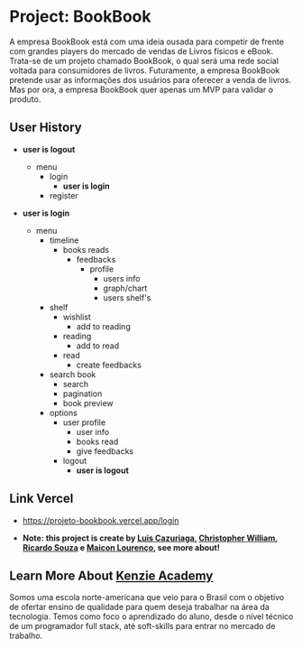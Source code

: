 # Project: BookBook

A empresa BookBook está com uma ideia ousada para competir de frente com grandes players do mercado de vendas de Livros físicos e eBook. Trata-se de um projeto chamado BookBook, o qual será uma rede social voltada para consumidores de livros. Futuramente, a empresa BookBook pretende usar as informações dos usuários para oferecer a venda de livros. Mas por ora, a empresa BookBook quer apenas um MVP para validar o produto.

## User History

- **user is logout**

  - menu
    - login
      - **user is login**
    - register

- **user is login**
  - menu
    - timeline
      - books reads
        - feedbacks
          - profile
            - users info
            - graph/chart
            - users shelf's
    - shelf
      - wishlist
        - add to reading
      - reading
        - add to read
      - read
        - create feedbacks
    - search book
      - search
      - pagination
      - book preview
    - options
      - user profile
        - user info
        - books read
        - give feedbacks
      - logout
        - **user is logout**

## Link Vercel

- https://projeto-bookbook.vercel.app/login

- **Note: this project is create by [Luis Cazuriaga](https://www.linkedin.com/in/luis-cazuriaga-49b9201a2/), [Christopher William](https://www.linkedin.com/in/christopher-william-4363321a5/), [Ricardo Souza](https://www.linkedin.com/in/ricardodesantis/) e [Maicon Lourenço](https://www.linkedin.com/in/maiconlourenco/), see more about!**

## Learn More About [Kenzie Academy](https://kenzie.com.br/)

Somos uma escola norte-americana que veio para o Brasil com o objetivo de ofertar ensino de qualidade para quem deseja trabalhar na área da tecnologia. Temos como foco o aprendizado do aluno, desde o nível técnico de um programador full stack, até soft-skills para entrar no mercado de trabalho.
